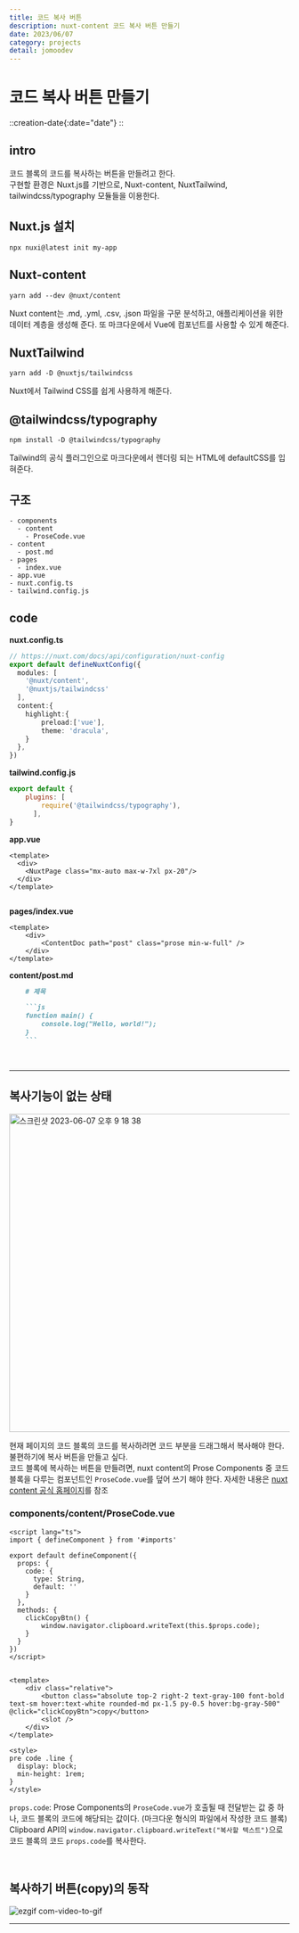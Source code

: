 ```yaml
---
title: 코드 복사 버튼
description: nuxt-content 코드 복사 버튼 만들기
date: 2023/06/07
category: projects
detail: jomoodev
---
```


# 코드 복사 버튼 만들기
::creation-date{:date="date"}
::

## intro
코드 블록의 코드를 복사하는 버튼을 만들려고 한다.  
구현할 환경은 Nuxt.js를 기반으로, Nuxt-content, NuxtTailwind, tailwindcss/typography 모듈들을 이용한다.

## Nuxt.js 설치
```vue
npx nuxi@latest init my-app
```

## Nuxt-content
```vue
yarn add --dev @nuxt/content
```

Nuxt content는 .md, .yml, .csv, .json 파일을 구문 분석하고, 애플리케이션을 위한 데이터 계층을 생성해 준다. 또 마크다운에서 Vue에 컴포넌트를 사용할 수 있게 해준다.

## NuxtTailwind
```vue
yarn add -D @nuxtjs/tailwindcss
```
Nuxt에서 Tailwind CSS를 쉽게 사용하게 해준다.

## @tailwindcss/typography
```vue
npm install -D @tailwindcss/typography
```

Tailwind의 공식 플러그인으로 마크다운에서 렌더링 되는 HTML에 defaultCSS를 입혀준다. 

## 구조
```
- components
  - content
    - ProseCode.vue
- content
  - post.md   
- pages
  - index.vue
- app.vue
- nuxt.config.ts
- tailwind.config.js

```

## code
**nuxt.config.ts**
```ts
// https://nuxt.com/docs/api/configuration/nuxt-config
export default defineNuxtConfig({
  modules: [
    '@nuxt/content',
    '@nuxtjs/tailwindcss'
  ],
  content:{
    highlight:{
        preload:['vue'],
        theme: 'dracula',
    } 
  },
})
```

**tailwind.config.js**
```js
export default {
    plugins: [
        require('@tailwindcss/typography'),
      ],
}
```

**app.vue**
```vue
<template>
  <div>
    <NuxtPage class="mx-auto max-w-7xl px-20"/>
  </div>
</template>


```

**pages/index.vue**
```vue
<template>
    <div>
        <ContentDoc path="post" class="prose min-w-full" />
    </div>
</template>
```

**content/post.md**

```md
    # 제목

    ```js
    function main() {
        console.log("Hello, world!");
    }
    ```
```

<br />

--- 

## 복사기능이 없는 상태
<div class="flex justify-center">
<img width="571" alt="스크린샷 2023-06-07 오후 9 18 38" src="https://github.com/jomoo02/jomoo.dev/assets/86420174/8a473d34-d015-4ade-bc9a-d1dc4a422192">
</div>

현재 페이지의 코드 블록의 코드를 복사하려면 코드 부분을 드래그해서 복사해야 한다. 불편하기에 복사 버튼을 만들고 싶다.     
코드 블록에 복사하는 버튼을 만들려면, nuxt content의 Prose Components 중 코드 블록을 다루는 컴포넌트인 `ProseCode.vue`를 덮어 쓰기 해야 한다. 
자세한 내용은  <a href="https://content.nuxtjs.org/api/components/prose/" target="_blank" class="font-bold">nuxt content 공식 홈페이지</a>를 참조

### components/content/ProseCode.vue
```vue
<script lang="ts">
import { defineComponent } from '#imports'

export default defineComponent({
  props: {
    code: {
      type: String,
      default: ''
    }
  },
  methods: {
    clickCopyBtn() {
        window.navigator.clipboard.writeText(this.$props.code);
    }
  }
})
</script>


<template>
    <div class="relative">
        <button class="absolute top-2 right-2 text-gray-100 font-bold text-sm hover:text-white rounded-md px-1.5 py-0.5 hover:bg-gray-500" @click="clickCopyBtn">copy</button>
        <slot />
    </div>
</template>

<style>
pre code .line {
  display: block;
  min-height: 1rem;
}
</style>
```

`props.code`: Prose Components의 `ProseCode.vue`가 호출될 때 전달받는 값 중 하나, 코드 블록의 코드에 해당되는 값이다. (마크다운 형식의 파일에서 작성한 코드 블록)   
Clipboard API의
`window.navigator.clipboard.writeText("복사할 텍스트")`으로 코드 블록의 코드 `props.code`를 복사한다.

<br />

## 복사하기 버튼(copy)의 동작
![ezgif com-video-to-gif](https://github.com/jomoo02/jomoo.dev/assets/86420174/6697fd0e-cc62-434b-a4d2-c997c1c32fa7)

---